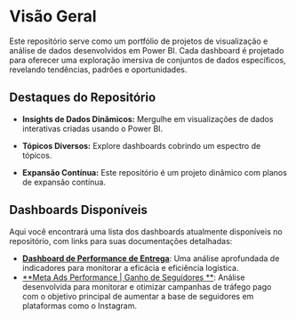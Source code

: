 # Visão Geral

Este repositório serve como um portfólio de projetos de visualização e análise de dados desenvolvidos em Power BI. Cada dashboard é projetado para oferecer uma exploração imersiva de conjuntos de dados específicos, revelando tendências, padrões e oportunidades.

## Destaques do Repositório

* **Insights de Dados Dinâmicos:** Mergulhe em visualizações de dados interativas criadas usando o Power BI.

* **Tópicos Diversos:** Explore dashboards cobrindo um espectro de tópicos.

* **Expansão Contínua:** Este repositório é um projeto dinâmico com planos de expansão contínua.

## Dashboards Disponíveis

Aqui você encontrará uma lista dos dashboards atualmente disponíveis no repositório, com links para suas documentações detalhadas:

* [**Dashboard de Performance de Entrega**](https://github.com/LRLeite/Dashboards/tree/main/Performance%20de%20Entregas): Uma análise aprofundada de indicadores para monitorar a eficácia e eficiência logística.
* [**Meta Ads Performance | Ganho de Seguidores **](https://github.com/LRLeite/Dashboards/tree/main/Meta%20Ads%20Analytics): Análise desenvolvida para monitorar e otimizar campanhas de tráfego pago com o objetivo principal de aumentar a base de seguidores em plataformas como o Instagram.

